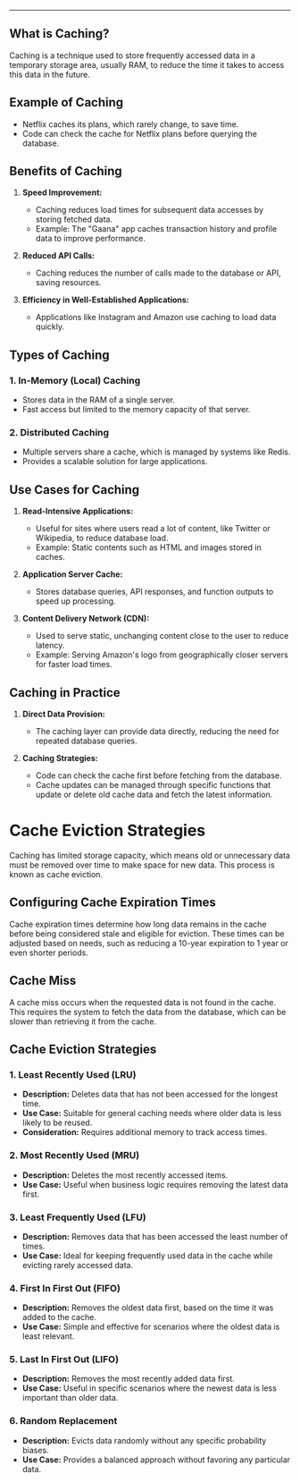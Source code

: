 
-----
## What is Caching?

Caching is a technique used to store frequently accessed data in a temporary storage area, usually RAM, to reduce the time it takes to access this data in the future.

## Example of Caching

- Netflix caches its plans, which rarely change, to save time.
- Code can check the cache for Netflix plans before querying the database.

## Benefits of Caching

1. **Speed Improvement:**
   - Caching reduces load times for subsequent data accesses by storing fetched data.
   - Example: The "Gaana" app caches transaction history and profile data to improve performance.

2. **Reduced API Calls:**
   - Caching reduces the number of calls made to the database or API, saving resources.

3. **Efficiency in Well-Established Applications:**
   - Applications like Instagram and Amazon use caching to load data quickly.

## Types of Caching

### 1. In-Memory (Local) Caching
- Stores data in the RAM of a single server.
- Fast access but limited to the memory capacity of that server.

### 2. Distributed Caching
- Multiple servers share a cache, which is managed by systems like Redis.
- Provides a scalable solution for large applications.

## Use Cases for Caching

1. **Read-Intensive Applications:**
   - Useful for sites where users read a lot of content, like Twitter or Wikipedia, to reduce database load.
   - Example: Static contents such as HTML and images stored in caches.

2. **Application Server Cache:**
   - Stores database queries, API responses, and function outputs to speed up processing.

3. **Content Delivery Network (CDN):**
   - Used to serve static, unchanging content close to the user to reduce latency.
   - Example: Serving Amazon's logo from geographically closer servers for faster load times.

## Caching in Practice

1. **Direct Data Provision:**
   - The caching layer can provide data directly, reducing the need for repeated database queries.

2. **Caching Strategies:**
   - Code can check the cache first before fetching from the database.
   - Cache updates can be managed through specific functions that update or delete old cache data and fetch the latest information.


# Cache Eviction Strategies

Caching has limited storage capacity, which means old or unnecessary data must be removed over time to make space for new data. This process is known as cache eviction.

## Configuring Cache Expiration Times

Cache expiration times determine how long data remains in the cache before being considered stale and eligible for eviction. These times can be adjusted based on needs, such as reducing a 10-year expiration to 1 year or even shorter periods.

## Cache Miss

A cache miss occurs when the requested data is not found in the cache. This requires the system to fetch the data from the database, which can be slower than retrieving it from the cache.

## Cache Eviction Strategies

### 1. Least Recently Used (LRU)
- **Description:** Deletes data that has not been accessed for the longest time.
- **Use Case:** Suitable for general caching needs where older data is less likely to be reused.
- **Consideration:** Requires additional memory to track access times.

### 2. Most Recently Used (MRU)
- **Description:** Deletes the most recently accessed items.
- **Use Case:** Useful when business logic requires removing the latest data first.

### 3. Least Frequently Used (LFU)
- **Description:** Removes data that has been accessed the least number of times.
- **Use Case:** Ideal for keeping frequently used data in the cache while evicting rarely accessed data.

### 4. First In First Out (FIFO)
- **Description:** Removes the oldest data first, based on the time it was added to the cache.
- **Use Case:** Simple and effective for scenarios where the oldest data is least relevant.

### 5. Last In First Out (LIFO)
- **Description:** Removes the most recently added data first.
- **Use Case:** Useful in specific scenarios where the newest data is less important than older data.

### 6. Random Replacement
- **Description:** Evicts data randomly without any specific probability biases.
- **Use Case:** Provides a balanced approach without favoring any particular data.
